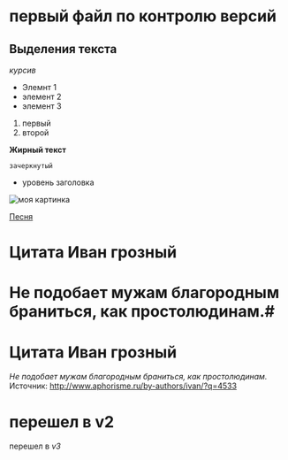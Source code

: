 # первый файл по контролю версий 
 
## Выделения текста

*курсив*



* Элемнт 1
* элемент 2
* элемент 3

1. первый
2. второй

**Жирный текст**

`зачеркнутый`

- уровень заголовка 



![моя картинка](git%20practic.jpg)

[Песня](miyagi-marlboro(mp3name.co).mp3)

# Цитата Иван грозный #
# Не подобает мужам благородным браниться, как простолюдинам.#

# Цитата **Иван грозный**
*Не подобает мужам благородным браниться, как простолюдинам.*
Источник: http://www.aphorisme.ru/by-authors/ivan/?q=4533

# перешел в v2 

 перешел в  *v3*